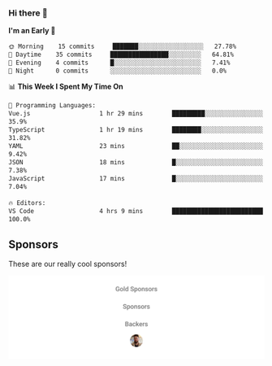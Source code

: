 ### Hi there 👋

<!--
**alexanderniebuhr/alexanderniebuhr** is a ✨ _special_ ✨ repository because its `README.md` (this file) appears on your GitHub profile.

Here are some ideas to get you started:

- 🔭 I’m currently working on ...
- 🌱 I’m currently learning ...
- 👯 I’m looking to collaborate on ...
- 🤔 I’m looking for help with ...
- 💬 Ask me about ...
- 📫 How to reach me: ...
- 😄 Pronouns: ...
- ⚡ Fun fact: ...
-->

<!--START_SECTION:waka-->
**I'm an Early 🐤** 

```text
🌞 Morning    15 commits     ███████░░░░░░░░░░░░░░░░░░   27.78% 
🌆 Daytime    35 commits     ████████████████░░░░░░░░░   64.81% 
🌃 Evening    4 commits      █░░░░░░░░░░░░░░░░░░░░░░░░   7.41% 
🌙 Night      0 commits      ░░░░░░░░░░░░░░░░░░░░░░░░░   0.0%

```


📊 **This Week I Spent My Time On** 

```text
💬 Programming Languages: 
Vue.js                   1 hr 29 mins        █████████░░░░░░░░░░░░░░░░   35.9% 
TypeScript               1 hr 19 mins        ████████░░░░░░░░░░░░░░░░░   31.82% 
YAML                     23 mins             ██░░░░░░░░░░░░░░░░░░░░░░░   9.42% 
JSON                     18 mins             █░░░░░░░░░░░░░░░░░░░░░░░░   7.38% 
JavaScript               17 mins             █░░░░░░░░░░░░░░░░░░░░░░░░   7.04%

🔥 Editors: 
VS Code                  4 hrs 9 mins        █████████████████████████   100.0%

```


<!--END_SECTION:waka-->

## Sponsors

These are our really cool sponsors!

<!-- sponsors -->

<!-- sponsors -->

<p align="center">
  <a href="https://github.com/sponsors/alexanderniebuhr">
    <img src='./sponsors.svg'/>
  </a>
</p>
